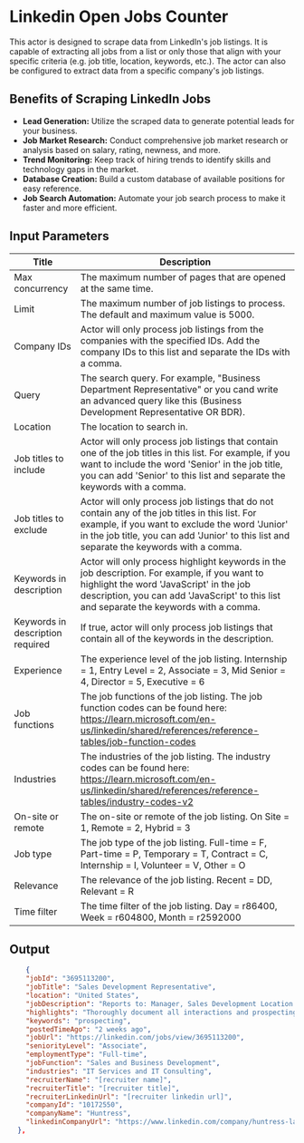 # Linkedin Open Jobs Counter

This actor is designed to scrape data from LinkedIn's job listings. It is capable of extracting all jobs from a list or only those that align with your specific criteria (e.g. job title, location, keywords, etc.). The actor can also be configured to extract data from a specific company's job listings.

## Benefits of Scraping LinkedIn Jobs

-   **Lead Generation:** Utilize the scraped data to generate potential leads for your business.
-   **Job Market Research:** Conduct comprehensive job market research or analysis based on salary, rating, newness, and more.
-   **Trend Monitoring:** Keep track of hiring trends to identify skills and technology gaps in the market.
-   **Database Creation:** Build a custom database of available positions for easy reference.
-   **Job Search Automation:** Automate your job search process to make it faster and more efficient.

## Input Parameters

| Title                            | Description                                                                                                                                                                                                                                    |
| -------------------------------- | ---------------------------------------------------------------------------------------------------------------------------------------------------------------------------------------------------------------------------------------------- |
| Max concurrency                  | The maximum number of pages that are opened at the same time.                                                                                                                                                                                  |
| Limit                            | The maximum number of job listings to process. The default and maximum value is 5000.                                                                                                                                                           |
| Company IDs                      | Actor will only process job listings from the companies with the specified IDs. Add the company IDs to this list and separate the IDs with a comma.                                                                                            |
| Query                            | The search query. For example, "Business Department Representative" or you cand write an advanced query like this (Business Development Representative OR BDR).                                                                                |
| Location                         | The location to search in.                                                                                                                                                                                                                     |
| Job titles to include            | Actor will only process job listings that contain one of the job titles in this list. For example, if you want to include the word 'Senior' in the job title, you can add 'Senior' to this list and separate the keywords with a comma.        |
| Job titles to exclude            | Actor will only process job listings that do not contain any of the job titles in this list. For example, if you want to exclude the word 'Junior' in the job title, you can add 'Junior' to this list and separate the keywords with a comma. |
| Keywords in description          | Actor will only process highlight keywords in the job description. For example, if you want to highlight the word 'JavaScript' in the job description, you can add 'JavaScript' to this list and separate the keywords with a comma.           |
| Keywords in description required | If true, actor will only process job listings that contain all of the keywords in the description.                                                                                                                                             |
| Experience                       | The experience level of the job listing. Internship = 1, Entry Level = 2, Associate = 3, Mid Senior = 4, Director = 5, Executive = 6                                                                                                           |
| Job functions                    | The job functions of the job listing. The job function codes can be found here: https://learn.microsoft.com/en-us/linkedin/shared/references/reference-tables/job-function-codes                                                               |
| Industries                       | The industries of the job listing. The industry codes can be found here: https://learn.microsoft.com/en-us/linkedin/shared/references/reference-tables/industry-codes-v2                                                                       |
| On-site or remote                | The on-site or remote of the job listing. On Site = 1, Remote = 2, Hybrid = 3                                                                                                                                                                  |
| Job type                         | The job type of the job listing. Full-time = F, Part-time = P, Temporary = T, Contract = C, Internship = I, Volunteer = V, Other = O                                                                                                           |
| Relevance                        | The relevance of the job listing. Recent = DD, Relevant = R                                                                                                                                                                                    |
| Time filter                      | The time filter of the job listing. Day = r86400, Week = r604800, Month = r2592000                                                                                                                                                             |

## Output

```json
    {
    "jobId": "3695113200",
    "jobTitle": "Sales Development Representative",
    "location": "United States",
    "jobDescription": "Reports to: Manager, Sales Development Location: RemoteCompensation Range: $50,000 base with on target earnings at $65,000 plus equityWhat We Do:Founded in 2015 as a fully remote company by former NSA cyber operators, Huntress was built on a simple premise: to force hackers to earn every inch of their access.Today’s cyber-attacks aren’t limited to large organizations with the security tools that can ward off threats. Hackers don't discriminate and will find a way to penetrate any vulnerability in any size business, which is why Huntress focuses on protecting those small to midsize businesses that make up the backbone of our economy.Huntress stops hidden threats that sneak past preventive security tools by utilizing our award winning security platform and expert human threat hunters through dynamic products including Managed EDR, MDR for Microsoft 365, and Managed Security Awareness Training.Join the hunt and help us stop hackers in their tracks!What You’ll Do:Huntress is looking for a talented and passionate Sales Development Representative (SDR) to join our team and support our continued company growth. Our Sales Development Representatives will identify potential net-new accounts and engage with already qualified accounts with the goal of converting them into meetings for our Account Executive sales team. This role requires both outbound cold calling as well as handling inbound opportunities. You’ll also share our value proposition and answer any questions that arise during the process in a timely manner.Huntress approaches sales as an opportunity to educate our partners through the value we bring. We rely on our SDRs to generate and qualify leads, make outbound calls, and follow up with individuals in a timely manner. Your ability to bring new business to Huntress is critical for our continued success.Responsibilities:Establish rapport and trust via phone to learn about the potential partner and their business.Set qualified meetings within ICP (Ideal Customer Profile) while following best practices and standard procedures.Achieve metrics by following processes and using multiple communication tools, including phone, email, and LinkedIn.Using a best-practices approach, stimulate interest in Huntress, focusing on the value Huntress can provideIdentify accounts that are new to our database by researching and qualifying them via LinkedIn and other methods, provide detailed notes within our CRM system.Answer all client questions with honesty, professionalism, and empathy.Constantly improve cold calling skills, messaging tactics, and pipeline management skills, based on best practices, company training, and feedbackComplete tasks and respond to inbound inquiries in a timely manner.Thoroughly document all interactions and prospecting efforts in our CRM while maintaining good data hygiene.Work in a collaborative manner with peers and management to help the team achieve successWhat You Bring To The Team: 8+ months of experience in a quota-carrying, outbound sales positionExperience with outbound cold-calling.Exceptional time management skills including the ability to prioritize competing tasksComfortable navigating multiple platforms and systems simultaneously.Enjoy working collaboratively to achieve individual, team, and company goals.Interested in working in a fast-paced environment at a high-growth organization.Demonstrate empathy and thoughtfulness in your professional communicationCoachable and eager to learn new thingsDemonstrate a team-before-self mindset.Ability to pay close attention to detail when taking notes, setting appointments, and following processes.Coachable and eager to continue to expand your knowledge of sales and cybersecurity, maintaining a growth mindset.Self-motivated, able to work independently, asking for help early and as needed.Experience using a CRM (Customer Relationship Management) system.What We Offer:100% remote work environment - since our founding in 2015Generous paid time off policy including vacation, sick time, and paid holidays12 weeks paid parental leaveHighly competitive and comprehensive medical, dental, and vision benefits plans401(k) with 5% contribution regardless of employee contributionLife and Disability insurance plansStock options for all full-time employeesOne-time $500 stipend to build/upgrade home officeAnnual allowance for education and professional development assistance$75 USD/month digital reimbursementAccess to both Udemy and BetterUp platforms for coaching, personal, and professional growthHuntress is committed to creating a culture of inclusivity where every single member of our team is valued, has a voice, and is empowered to come to work every day just as they are.We do not discriminate based on race, ethnicity, color, ancestry, national origin, religion, sex, sexual orientation, gender identity, disability, veteran status, genetic information, marital status or any other legally protected status. We do discriminate against hackers who try to exploit small businesses.Accommodations:If you require reasonable accommodation in completing this application, interviewing, completing any pre-employment testing, or otherwise participating in the employee selection process, please direct your inquiries to accommodations@huntresslabs.com. Please note non-accommodation requests to this inbox will not receive a response. If you have any questions about your personal data privacy at Huntress, please visit our privacy page.",
    "highlights": "Thoroughly document all interactions and prospecting efforts in our CRM while maintaining good data hygiene",
    "keywords": "prospecting",
    "postedTimeAgo": "2 weeks ago",
    "jobUrl": "https://linkedin.com/jobs/view/3695113200",
    "seniorityLevel": "Associate",
    "employmentType": "Full-time",
    "jobFunction": "Sales and Business Development",
    "industries": "IT Services and IT Consulting",
    "recruiterName": "[recruiter name]",
    "recruiterTitle": "[recruiter title]",
    "recruiterLinkedinUrl": "[recruiter linkedin url]",
    "companyId": "10172550",
    "companyName": "Huntress",
    "linkedinCompanyUrl": "https://www.linkedin.com/company/huntress-labs"
  },
```
